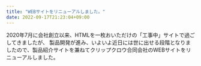 ```yaml
---
title: "WEBサイトをリニューアルしました。"
date: 2022-09-17T21:23:04+09:00
---
```


2020年7月に会社創立以来、HTMLを一枚おいただけの「工事中」サイトで過ごしてきましたが、
製品開発が進み、いよいよ近日には世に出せる段階となりましたので、製品紹介サイトを兼ねてクリップクロウ合同会社のWEBサイトをリニューアルしました。
